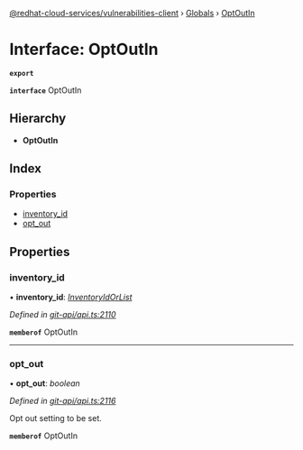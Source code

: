 [@redhat-cloud-services/vulnerabilities-client](../README.md) › [Globals](../globals.md) › [OptOutIn](optoutin.md)

# Interface: OptOutIn

**`export`** 

**`interface`** OptOutIn

## Hierarchy

* **OptOutIn**

## Index

### Properties

* [inventory_id](optoutin.md#inventory_id)
* [opt_out](optoutin.md#opt_out)

## Properties

###  inventory_id

• **inventory_id**: *[InventoryIdOrList](../globals.md#inventoryidorlist)*

*Defined in [git-api/api.ts:2110](https://github.com/RedHatInsights/javascript-clients/blob/master/packages/vulnerabilities/git-api/api.ts#L2110)*

**`memberof`** OptOutIn

___

###  opt_out

• **opt_out**: *boolean*

*Defined in [git-api/api.ts:2116](https://github.com/RedHatInsights/javascript-clients/blob/master/packages/vulnerabilities/git-api/api.ts#L2116)*

Opt out setting to be set.

**`memberof`** OptOutIn
